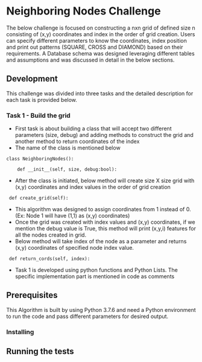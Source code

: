 # Neighboring Nodes Challenge

The below challenge is focused on constructing a nxn grid of defined size n consisting of (x,y) coordinates and index in the order of grid creation. Users can specify different parameters to know the coordinates, index position and print out patterns (SQUARE, CROSS and DIAMOND) based on their requirements. A Database schema was designed leveraging different tables and assumptions and was discussed in detail in the below sections.


## Development

This challenge was divided into three tasks and the detailed description for each task is provided below.

### Task 1 - Build the grid
* First task is about building a class that will accept two different parameters (size, debug) and adding methods to construct the grid and another method to return coordinates of the index
* The name of the class is mentioned below
```
class NeighboringNodes():

    def __init__(self, size, debug:bool):
```
* After the class is initiated, below method will create size X size grid with (x,y) coordinates and index values in the order of grid creation
```
 def create_grid(self):
```
* This algorithm was designed to assign coordinates from 1 instead of 0. (Ex: Node 1 will have (1,1) as (x,y) coordinates)
* Once the grid was created with index values and (x,y) coordinates, if we mention the debug value is True, this method will print (x,y,i) features for all the nodes created in grid.
* Below method will take index of the node as a parameter and returns (x,y) coordinates of specified node index value.
```
 def return_cords(self, index):
```
* Task 1 is developed using python functions and Python Lists. The specific implementation part is mentioned in code as comments


## Prerequisites
This Algorithm is built by using Python 3.7.6 and need a Python environment to run the code and pass different parameters for desired output.

### Installing



## Running the tests
